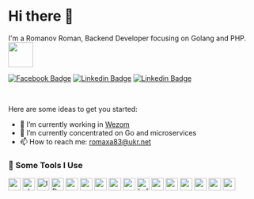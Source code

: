 # Hi there 👋

I'm a Romanov Roman, Backend Developer focusing on Golang and PHP. <img src="https://media.giphy.com/media/VgCDAzcKvsR6OM0uWg/giphy.gif" width="50"> 
<br />

[![Facebook Badge](https://img.shields.io/badge/-Facebook-blue?style=plastic&logo=Facebook&logoColor=white&link=https://www.facebook.com/profile.php?id=100007999457996)](https://www.facebook.com/profile.php?id=100007999457996)
[![Linkedin Badge](https://img.shields.io/badge/-Linkedin-blue?style=plastic&logo=Linkedin&logoColor=white&link=https://www.linkedin.com/in/roman-rodomanov-54b84813b/)](https://www.linkedin.com/in/roman-rodomanov-54b84813b/)
[![Linkedin Badge](https://img.shields.io/badge/-Telegram-blue?style=plastic&logo=telegram&logoColor=white&link=https://t.me/romaxa83)](https://t.me/romaxa83)

<br />


Here are some ideas to get you started:


- 🔭 I’m currently working in [Wezom](https://wezom.com.ua/)
- 🌱 I’m currently concentrated on Go and microservices
- 📫 How to reach me: romaxa83@ukr.net

<h3>🚀 Some Tools I Use</h3>
<p align="left">
<img src="https://cdn.svgporn.com/logos/go.svg" alt="go" width="25" height="25" />
<img src="https://cdn.svgporn.com/logos/php.svg" alt="php" width="25" height="25" />
<img src="https://cdn.svgporn.com/logos/laravel.svg" alt="laravel" width="25" height="25" />
<img src="https://cdn.svgporn.com/logos/docker-icon.svg" alt="Docker" width="25" height="25" />
<img src="https://cdn.svgporn.com/logos/postgresql.svg" alt="postgresql" width="25" height="25" />
<img src="https://cdn.svgporn.com/logos/mysql.svg" alt="mysql" width="25" height="25" />
<img src="https://cdn.svgporn.com/logos/mongodb.svg" alt="mongodb" width="25" height="25" />
<img src="https://cdn.svgporn.com/logos/redis.svg" alt="mongodb" width="25" height="25" />  
<img src="https://cdn.svgporn.com/logos/rabbitmq-icon.svg" alt="rabbit" width="25" height="25" />
<img src="https://cdn.svgporn.com/logos/kafka-icon.svg" alt="kafka" width="25" height="25" />
<img src="https://cdn.svgporn.com/logos/prometheus.svg" alt="prometheus" width="25" height="25" />
<img src="https://cdn.svgporn.com/logos/grafana.svg" alt="grafana" width="25" height="25" />
<img src="https://cdn.svgporn.com/logos/nginx.svg" alt="grafana" width="25" height="25" />
<img src="https://cdn.svgporn.com/logos/javascript.svg" alt="vue" width="25" height="25" />   
<img src="https://cdn.svgporn.com/logos/vue.svg" alt="vue" width="25" height="25" />
<img src="https://cdn.svgporn.com/logos/nodejs.svg" alt="vue" width="25" height="25" />  
</p>

<!-- ### Github stats -->
<!-- <img  src="https://github-readme-stats.vercel.app/api?username=romaxa83&show_icons=true&theme=tokyonight&icon_color=6392DF&hide=prs" alt="romaxa83"> -->
